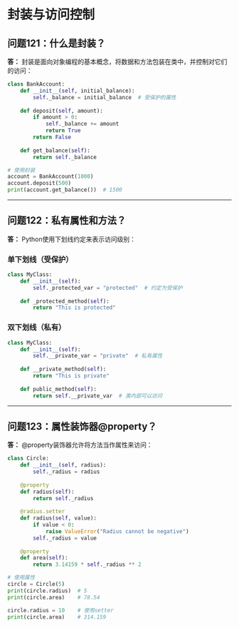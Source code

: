 # 封装与访问控制

## 问题121：什么是封装？

**答：**
封装是面向对象编程的基本概念，将数据和方法包装在类中，并控制对它们的访问：

```python
class BankAccount:
    def __init__(self, initial_balance):
        self._balance = initial_balance  # 受保护的属性
    
    def deposit(self, amount):
        if amount > 0:
            self._balance += amount
            return True
        return False
    
    def get_balance(self):
        return self._balance

# 使用封装
account = BankAccount(1000)
account.deposit(500)
print(account.get_balance())  # 1500
```

---

## 问题122：私有属性和方法？

**答：**
Python使用下划线约定来表示访问级别：

### 单下划线（受保护）
```python
class MyClass:
    def __init__(self):
        self._protected_var = "protected"  # 约定为受保护
    
    def _protected_method(self):
        return "This is protected"
```

### 双下划线（私有）
```python
class MyClass:
    def __init__(self):
        self.__private_var = "private"  # 私有属性
    
    def __private_method(self):
        return "This is private"
    
    def public_method(self):
        return self.__private_var  # 类内部可以访问
```

---

## 问题123：属性装饰器@property？

**答：**
@property装饰器允许将方法当作属性来访问：

```python
class Circle:
    def __init__(self, radius):
        self._radius = radius
    
    @property
    def radius(self):
        return self._radius
    
    @radius.setter
    def radius(self, value):
        if value < 0:
            raise ValueError("Radius cannot be negative")
        self._radius = value
    
    @property
    def area(self):
        return 3.14159 * self._radius ** 2

# 使用属性
circle = Circle(5)
print(circle.radius)  # 5
print(circle.area)    # 78.54

circle.radius = 10    # 使用setter
print(circle.area)    # 314.159
```
